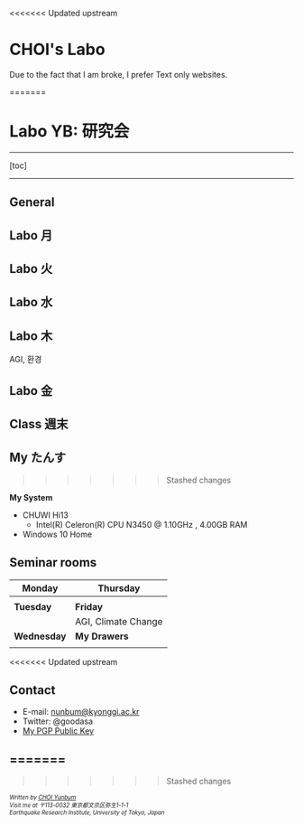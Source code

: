 <script language="javascript" type="text/javascript">
        document.write("<font color='green' size='1'>This document was last modified on " + document.lastModified + "</font>");
</script>
<<<<<<< Updated upstream
# CHOI's Labo

Due to the fact that I am broke, I prefer Text only websites.


=======

# Labo YB: 研究会

---

[toc]

---

## General

## Labo 月

## Labo 火

## Labo 水

## Labo 木

AGI, 환경

## Labo 金

## Class 週末

## My たんす
>>>>>>> Stashed changes

**My System**

- CHUWI Hi13
  - Intel(R) Celeron(R) CPU N3450 @ 1.10GHz , 4.00GB RAM
- Windows 10 Home



## Seminar rooms

| Monday        | Thursday            |
| ------------- | ------------------- |
|               |                     |
| **Tuesday**   | **Friday**          |
|               | AGI, Climate Change |
| **Wednesday** | **My Drawers**      |
|               |                     |

<<<<<<< Updated upstream


## Contact

- E-mail: <a href="mailto:nunbum@kyonggi.ac.kr">nunbum@kyonggi.ac.kr</a>
- Twitter: @goodasa
- <a href="./PGP_Public_CHOI_Yunbum.txt">My PGP Public Key</a>


=======
---
>>>>>>> Stashed changes


<address>
    <font size=1>
        Written by <a href="mailto:nunbum@kyonggi.ac.kr">CHOI Yunbum</a><br> 
        Visit me at 〒113-0032 東京都文京区弥生1-1-1<br>
        Earthquake Research Institute, University of Tokyo, Japan
    </font>
</address>